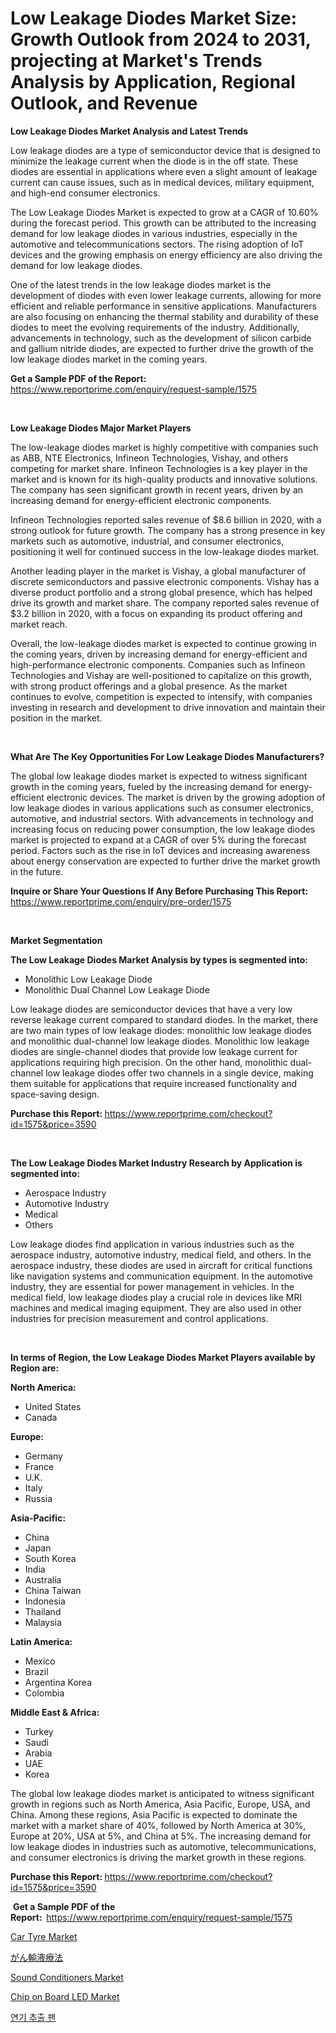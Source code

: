 <p><h1>Low Leakage Diodes Market Size: Growth Outlook from 2024 to 2031, projecting at Market's Trends Analysis by Application, Regional Outlook, and Revenue</h1></p><p><strong>Low Leakage Diodes Market Analysis and Latest Trends</strong></p>
<p><p>Low leakage diodes are a type of semiconductor device that is designed to minimize the leakage current when the diode is in the off state. These diodes are essential in applications where even a slight amount of leakage current can cause issues, such as in medical devices, military equipment, and high-end consumer electronics. </p><p>The Low Leakage Diodes Market is expected to grow at a CAGR of 10.60% during the forecast period. This growth can be attributed to the increasing demand for low leakage diodes in various industries, especially in the automotive and telecommunications sectors. The rising adoption of IoT devices and the growing emphasis on energy efficiency are also driving the demand for low leakage diodes. </p><p>One of the latest trends in the low leakage diodes market is the development of diodes with even lower leakage currents, allowing for more efficient and reliable performance in sensitive applications. Manufacturers are also focusing on enhancing the thermal stability and durability of these diodes to meet the evolving requirements of the industry. Additionally, advancements in technology, such as the development of silicon carbide and gallium nitride diodes, are expected to further drive the growth of the low leakage diodes market in the coming years.</p></p>
<p><strong>Get a Sample PDF of the Report:&nbsp;</strong> <a href="https://www.reportprime.com/enquiry/request-sample/1575">https://www.reportprime.com/enquiry/request-sample/1575</a></p>
<p>&nbsp;</p>
<p><strong>Low Leakage Diodes Major Market Players</strong></p>
<p><p>The low-leakage diodes market is highly competitive with companies such as ABB, NTE Electronics, Infineon Technologies, Vishay, and others competing for market share. Infineon Technologies is a key player in the market and is known for its high-quality products and innovative solutions. The company has seen significant growth in recent years, driven by an increasing demand for energy-efficient electronic components.</p><p>Infineon Technologies reported sales revenue of $8.6 billion in 2020, with a strong outlook for future growth. The company has a strong presence in key markets such as automotive, industrial, and consumer electronics, positioning it well for continued success in the low-leakage diodes market.</p><p>Another leading player in the market is Vishay, a global manufacturer of discrete semiconductors and passive electronic components. Vishay has a diverse product portfolio and a strong global presence, which has helped drive its growth and market share. The company reported sales revenue of $3.2 billion in 2020, with a focus on expanding its product offering and market reach.</p><p>Overall, the low-leakage diodes market is expected to continue growing in the coming years, driven by increasing demand for energy-efficient and high-performance electronic components. Companies such as Infineon Technologies and Vishay are well-positioned to capitalize on this growth, with strong product offerings and a global presence. As the market continues to evolve, competition is expected to intensify, with companies investing in research and development to drive innovation and maintain their position in the market.</p></p>
<p>&nbsp;</p>
<p><strong>What Are The Key Opportunities For Low Leakage Diodes Manufacturers?</strong></p>
<p><p>The global low leakage diodes market is expected to witness significant growth in the coming years, fueled by the increasing demand for energy-efficient electronic devices. The market is driven by the growing adoption of low leakage diodes in various applications such as consumer electronics, automotive, and industrial sectors. With advancements in technology and increasing focus on reducing power consumption, the low leakage diodes market is projected to expand at a CAGR of over 5% during the forecast period. Factors such as the rise in IoT devices and increasing awareness about energy conservation are expected to further drive the market growth in the future.</p></p>
<p><strong>Inquire or Share Your Questions If Any Before Purchasing This Report:</strong> <a href="https://www.reportprime.com/enquiry/pre-order/1575">https://www.reportprime.com/enquiry/pre-order/1575</a></p>
<p>&nbsp;</p>
<p><strong>Market Segmentation</strong></p>
<p><strong>The Low Leakage Diodes Market Analysis by types is segmented into:</strong></p>
<p><ul><li>Monolithic Low Leakage Diode</li><li>Monolithic Dual Channel Low Leakage Diode</li></ul></p>
<p><p>Low leakage diodes are semiconductor devices that have a very low reverse leakage current compared to standard diodes. In the market, there are two main types of low leakage diodes: monolithic low leakage diodes and monolithic dual-channel low leakage diodes. Monolithic low leakage diodes are single-channel diodes that provide low leakage current for applications requiring high precision. On the other hand, monolithic dual-channel low leakage diodes offer two channels in a single device, making them suitable for applications that require increased functionality and space-saving design.</p></p>
<p><strong>Purchase this Report:&nbsp;</strong><a href="https://www.reportprime.com/checkout?id=1575&price=3590">https://www.reportprime.com/checkout?id=1575&price=3590</a></p>
<p>&nbsp;</p>
<p><strong>The Low Leakage Diodes Market Industry Research by Application is segmented into:</strong></p>
<p><ul><li>Aerospace Industry</li><li>Automotive Industry</li><li>Medical</li><li>Others</li></ul></p>
<p><p>Low leakage diodes find application in various industries such as the aerospace industry, automotive industry, medical field, and others. In the aerospace industry, these diodes are used in aircraft for critical functions like navigation systems and communication equipment. In the automotive industry, they are essential for power management in vehicles. In the medical field, low leakage diodes play a crucial role in devices like MRI machines and medical imaging equipment. They are also used in other industries for precision measurement and control applications.</p></p>
<p>&nbsp;</p>
<p><strong>In terms of Region, the Low Leakage Diodes Market Players available by Region are:</strong></p>
<p>
    <p> <strong> North America: </strong>
        <ul>
            <li>United States</li>
            <li>Canada</li>
        </ul>
        </p> 
    <p> <strong> Europe: </strong>
        <ul>
            <li>Germany</li>
            <li>France</li>
            <li>U.K.</li>
            <li>Italy</li>
            <li>Russia</li>
        </ul>
        </p> 
    <p> <strong> Asia-Pacific: </strong>
        <ul>
            <li>China</li>
            <li>Japan</li>
            <li>South Korea</li>
            <li>India</li>
            <li>Australia</li>
            <li>China Taiwan</li>
            <li>Indonesia</li>
            <li>Thailand</li>
            <li>Malaysia</li>
        </ul>
        </p> 
    <p> <strong> Latin America: </strong>
        <ul>
            <li>Mexico</li>
            <li>Brazil</li>
            <li>Argentina Korea</li>
            <li>Colombia</li>
        </ul>
        </p> 
    <p> <strong> Middle East & Africa: </strong>
        <ul>
            <li>Turkey</li>
            <li>Saudi</li>
            <li>Arabia</li>
            <li>UAE</li>
            <li>Korea</li>
        </ul>
    </p>
    </p>
<p><p>The global low leakage diodes market is anticipated to witness significant growth in regions such as North America, Asia Pacific, Europe, USA, and China. Among these regions, Asia Pacific is expected to dominate the market with a market share of 40%, followed by North America at 30%, Europe at 20%, USA at 5%, and China at 5%. The increasing demand for low leakage diodes in industries such as automotive, telecommunications, and consumer electronics is driving the market growth in these regions.</p></p>
<p><strong>Purchase this Report: </strong><a href="https://www.reportprime.com/checkout?id=1575&price=3590">https://www.reportprime.com/checkout?id=1575&price=3590</a></p>
<p>&nbsp;<strong>Get a Sample PDF of the Report:&nbsp;&nbsp;</strong><a href="https://www.reportprime.com/enquiry/request-sample/1575">https://www.reportprime.com/enquiry/request-sample/1575</a></p>
<p><strong></strong></p>
<p><p><a href="https://issuu.com/reportprime-2/docs/car-tyre-market-size-2030.pptx">Car Tyre Market</a></p><p><a href="https://github.com/EthanMorar2011/Market-Research-Report-List-1/blob/main/64182709733.md">がん輸液療法</a></p><p><a href="https://github.com/pizolina/Market-Research-Report-List-3/blob/main/sound-conditioners-market.md">Sound Conditioners Market</a></p><p><a href="https://github.com/tamvrosiya/Market-Research-Report-List-3/blob/main/chip-on-board-led-market.md">Chip on Board LED Market</a></p><p><a href="https://github.com/WilburKihn5676/Market-Research-Report-List-1/blob/main/53092429057.md">연기 추출 팬</a></p></p>